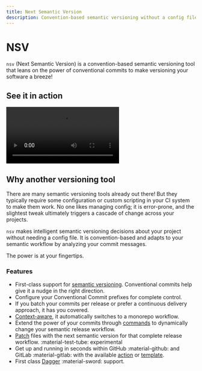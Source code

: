 ```yaml
---
title: Next Semantic Version
description: Convention-based semantic versioning without a config file
---
```


# NSV

`nsv` (Next Semantic Version) is a convention-based semantic versioning tool that leans on the power of conventional commits to make versioning your software a breeze!

## See it in action

<div>
    <video controls>
        <source src="./static/nsv.webm" type="video/webm">
        <source src="./static/nsv.mp4" type="video/mp4">
    </video>
</div>

## Why another versioning tool

There are many semantic versioning tools already out there! But they typically require some configuration or custom scripting in your CI system to make them work. No one likes managing config; it is error-prone, and the slightest tweak ultimately triggers a cascade of change across your projects.

`nsv` makes intelligent semantic versioning decisions about your project without needing a config file. It is convention-based and adapts to your semantic workflow by analyzing your commit messages.

The power is at your fingertips.

### Features

- First-class support for <u>semantic versioning</u>. Conventional commits help give it a nudge in the right direction.
- Configure your Conventional Commit prefixes for complete control.
- If you batch your commits per release or prefer a continuous delivery approach, it has you covered.
- <u>Context-aware</u>, it automatically switches to a monorepo workflow.
- Extend the power of your commits through <u>commands</u> to dynamically change your semantic release workflow.
- <u>Patch</u> files with the next semantic version for that complete release workflow. <span class="rounded-pill">:material-test-tube: experimental</span>
- Get up and running in seconds within GitHub :material-github: and GitLab :material-gitlab: with the available <u>[action](https://github.com/purpleclay/nsv-action)</u> or <u>[template](https://gitlab.com/purpleclay/nsv)</u>.
- First class <u>[Dagger](https://dagger.io/)</u> :material-sword: support.
